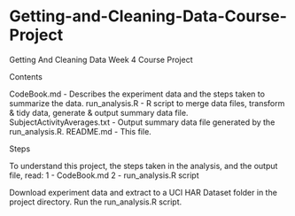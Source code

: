 # Getting-and-Cleaning-Data-Course-Project
Getting And Cleaning Data Week 4 Course Project

Contents

CodeBook.md - Describes the experiment data and the steps taken to summarize the data.
run_analysis.R - R script to merge data files, transform & tidy data, generate & output summary data file.
SubjectActivityAverages.txt - Output summary data file generated by the run_analysis.R.
README.md - This file.

Steps

To understand this project, the steps taken in the analysis, and the output file, read:
1 - CodeBook.md
2 - run_analysis.R script 

Download experiment data and extract to a UCI HAR Dataset folder in the project directory.
Run the run_analysis.R script.
